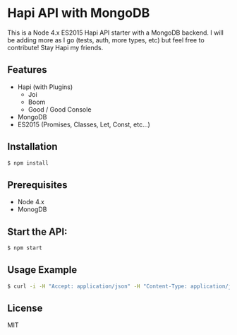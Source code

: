 # Hapi API with MongoDB

This is a Node 4.x ES2015 Hapi API starter with a MongoDB backend. I will be adding more as I go (tests, auth, more types, etc) but feel free to contribute! Stay Hapi my friends.

## Features
+ Hapi (with Plugins)
    - Joi
    - Boom
    - Good / Good Console
+ MongoDB
+ ES2015 (Promises, Classes, Let, Const, etc...)

## Installation

```bash
$ npm install
```

## Prerequisites
* Node 4.x
* MonogDB

## Start the API:

```bash
$ npm start
```

## Usage Example

```bash
$ curl -i -H "Accept: application/json" -H "Content-Type: application/json" http://localhost:3000/users
```

## License

MIT
